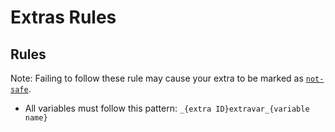 # Extras Rules


## Rules

Note: Failing to follow these rule may cause your extra to be marked as [`not-safe`](<https://github.com/https123456789/Textual/Rules/Definitions/not-safe.md>).

- All variables must follow this pattern: `_{extra ID}extravar_{variable name}`